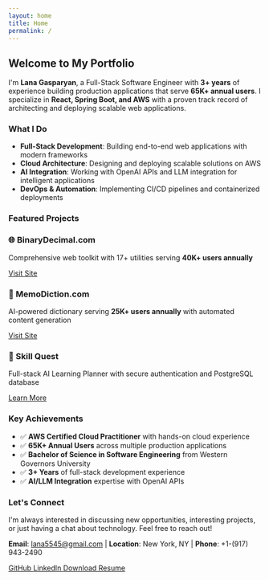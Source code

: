 ```yaml
---
layout: home
title: Home
permalink: /
---
```


## Welcome to My Portfolio

I'm **Lana Gasparyan**, a Full-Stack Software Engineer with **3+ years** of experience building production applications that serve **65K+ annual users**. I specialize in **React, Spring Boot, and AWS** with a proven track record of architecting and deploying scalable web applications.

### What I Do

- **Full-Stack Development**: Building end-to-end web applications with modern frameworks
- **Cloud Architecture**: Designing and deploying scalable solutions on AWS
- **AI Integration**: Working with OpenAI APIs and LLM integration for intelligent applications
- **DevOps & Automation**: Implementing CI/CD pipelines and containerized deployments

### Featured Projects

<div class="featured-projects">
  <div class="project-card">
    <h3>🌐 BinaryDecimal.com</h3>
    <p>Comprehensive web toolkit with 17+ utilities serving <strong>40K+ users annually</strong></p>
    <a href="https://binarydecimal.com" target="_blank" class="btn btn--small">Visit Site</a>
  </div>
  
  <div class="project-card">
    <h3>🤖 MemoDiction.com</h3>
    <p>AI-powered dictionary serving <strong>25K+ users annually</strong> with automated content generation</p>
    <a href="https://memodiction.com" target="_blank" class="btn btn--small">Visit Site</a>
  </div>
  
  <div class="project-card">
    <h3>🎯 Skill Quest</h3>
    <p>Full-stack AI Learning Planner with secure authentication and PostgreSQL database</p>
    <a href="/projects/" class="btn btn--small">Learn More</a>
  </div>
</div>

### Key Achievements

- ✅ **AWS Certified Cloud Practitioner** with hands-on cloud experience
- ✅ **65K+ Annual Users** across multiple production applications
- ✅ **Bachelor of Science in Software Engineering** from Western Governors University
- ✅ **3+ Years** of full-stack development experience
- ✅ **AI/LLM Integration** expertise with OpenAI APIs

### Let's Connect

I'm always interested in discussing new opportunities, interesting projects, or just having a chat about technology. Feel free to reach out!

**Email**: lana5545@gmail.com | **Location**: New York, NY | **Phone**: +1-(917) 943-2490

<div class="social-links">
  <a href="https://github.com/lanagasparyan" target="_blank" class="btn btn--github">
    <i class="fab fa-github"></i> GitHub
  </a>
  <a href="https://www.linkedin.com/in/lanagasparyan" target="_blank" class="btn btn--linkedin">
    <i class="fab fa-linkedin"></i> LinkedIn
  </a>
  <a href="/resume/" class="btn btn--primary">
    <i class="fas fa-file-pdf"></i> Download Resume
  </a>
</div>
